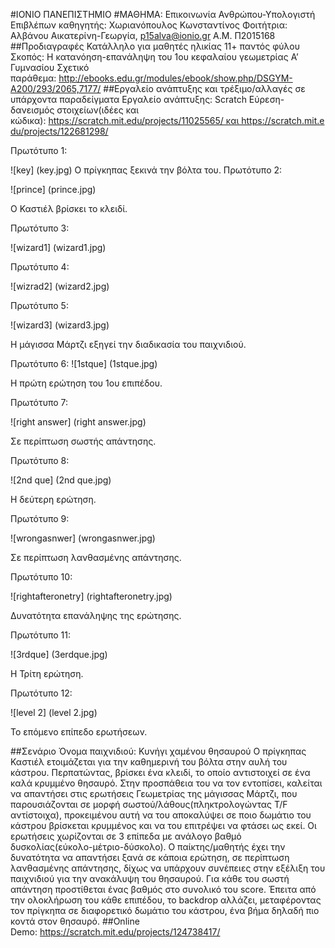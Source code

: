 ﻿#ΙΟΝΙΟ ΠΑΝΕΠΙΣΤΗΜΙΟ
#ΜΑΘΗΜΑ: Επικοινωνία Ανθρώπου-Υπολογιστή
Επιβλέπων καθηγητής: Χωριανόπουλος Κωνσταντίνος
Φοιτήτρια: Αλβάνου Αικατερίνη-Γεωργία, p15alva@ionio.gr Α.Μ. Π2015168
##Προδιαγραφές
Κατάλληλο για μαθητές ηλικίας 11+ παντός φύλου
Σκοπός: Η κατανόηση-επανάληψη του 1ου κεφαλαίου γεωμετρίας Α’ Γυμνασίου
Σχετικό παράθεμα: http://ebooks.edu.gr/modules/ebook/show.php/DSGYM-A200/293/2065,7177/
##Εργαλείο ανάπτυξης και τρέξιμο/αλλαγές σε υπάρχοντα παραδείγματα
Εργαλείο ανάπτυξης: Scratch
Εύρεση-δανεισμός στοιχείων(ιδέες και κώδικα): https://scratch.mit.edu/projects/11025565/ και https://scratch.mit.edu/projects/122681298/

Πρωτότυπο 1:

![key] (key.jpg)
Ο πρίγκηπας ξεκινά την βόλτα του.
Πρωτότυπο 2:

![prince] (prince.jpg)

Ο Καστιέλ βρίσκει το κλειδί.

Πρωτότυπο 3:


![wizard1] (wizard1.jpg)


Πρωτότυπο 4:

![wizrad2] (wizard2.jpg)

Πρωτότυπο 5:

![wizard3] (wizard3.jpg)

Η μάγισσα Μάρτζι εξηγεί την διαδικασία του παιχνιδιού.

Πρωτότυπο 6:
![1stque] (1stque.jpg)

Η πρώτη ερώτηση του 1ου επιπέδου.

Πρωτότυπο 7:


![right answer] (right answer.jpg)

Σε περίπτωση σωστής απάντησης.

Πρωτότυπο 8:


![2nd que] (2nd que.jpg)

Η δεύτερη ερώτηση.

Πρωτότυπο 9:


![wrongasnwer] (wrongasnwer.jpg)

Σε περίπτωση λανθασμένης απάντησης.

Πρωτότυπο 10:


![rightafteronetry] (rightafteronetry.jpg)

Δυνατότητα επανάληψης της ερώτησης.

Πρωτότυπο 11:


![3rdque] (3erdque.jpg)


Η Τρίτη ερώτηση.

Πρωτότυπο 12:


![level 2] (level 2.jpg)


Το επόμενο επίπεδο ερωτήσεων.


##Σενάριο
Όνομα παιχνιδιού: Κυνήγι χαμένου θησαυρού
Ο πρίγκηπας Καστιέλ ετοιμάζεται για την καθημερινή του βόλτα στην αυλή του κάστρου. Περπατώντας, βρίσκει ένα κλειδί, το οποίο αντιστοιχεί σε ένα καλά κρυμμένο θησαυρό. Στην προσπάθεια του να τον εντοπίσει, καλείται να απαντήσει στις ερωτήσεις Γεωμετρίας της μάγισσας Μάρτζι, που παρουσιάζονται σε μορφή σωστού/λάθους(πληκτρολογώντας T/F αντίστοιχα), προκειμένου αυτή να του αποκαλύψει σε ποιο δωμάτιο του κάστρου βρίσκεται κρυμμένος και να του επιτρέψει να φτάσει ως εκεί. Οι ερωτήσεις χωρίζονται σε 3 επίπεδα με ανάλογο βαθμό δυσκολίας(εύκολο-μέτριο-δύσκολο). Ο παίκτης/μαθητής έχει την δυνατότητα να απαντήσει ξανά σε κάποια ερώτηση, σε περίπτωση λανθασμένης απάντησης, δίχως να υπάρχουν συνέπειες στην εξέλιξη του παιχνιδιού για την ανακάλυψη του θησαυρού. Για κάθε του σωστή απάντηση προστίθεται ένας βαθμός στο συνολικό του score. Έπειτα από την ολοκλήρωση του κάθε επιπέδου, το backdrop αλλάζει, μεταφέροντας τον πρίγκηπα σε διαφορετικό δωμάτιο του κάστρου, ένα βήμα δηλαδή πιο κοντά στον θησαυρό.
##Online Demo: https://scratch.mit.edu/projects/124738417/



